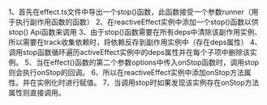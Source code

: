 1、首先在effect.ts文件中导出一个stop()函数，此函数接受一个参数runner（用于执行副作用函数的函数）
2、在reactiveEffect实例中添加一个stop()函数以供stop() Api函数来调用
3、由于stop()函数需要在所有deps中清除该副作用实例、所以需要在track收集依赖时，将依赖反存到副作用实例中（存在deps属性）
4、调用stop函数循环遍历activeEffect实例中的deps属性并在每个子项中删除该实例。
5、当在effect()函数的第二个参数options中传入onStop函数时，调用stop则会执行onStop的回调。
6、所以在reactiveEffect实例中添加onStop方法属性。并在实例化时进行赋值。
7、当调用stop时如果发现该实例存在onStop方法属性则直接调用。